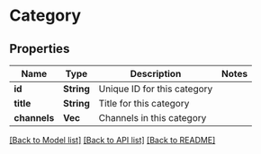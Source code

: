 # Category

## Properties

Name | Type | Description | Notes
------------ | ------------- | ------------- | -------------
**id** | **String** | Unique ID for this category | 
**title** | **String** | Title for this category | 
**channels** | **Vec<String>** | Channels in this category | 

[[Back to Model list]](../README.md#documentation-for-models) [[Back to API list]](../README.md#documentation-for-api-endpoints) [[Back to README]](../README.md)



